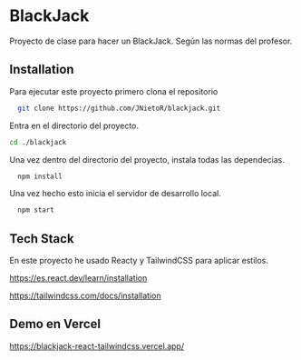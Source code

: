 
# BlackJack

Proyecto de clase para hacer un BlackJack. Según las normas del profesor.




## Installation

Para ejecutar este proyecto primero clona el repositorio

```bash
  git clone https://github.com/JNietoR/blackjack.git
```
Entra en el directorio del proyecto.

```bash
cd ./blackjack
```
Una vez dentro del directorio del proyecto, instala todas las dependecias.

```bash
  npm install
```
Una vez hecho esto inicia el servidor de desarrollo local. 
```bash
  npm start
```

## Tech Stack

En este proyecto he usado Reacty y TailwindCSS para aplicar estilos.

https://es.react.dev/learn/installation

https://tailwindcss.com/docs/installation
## Demo en Vercel

https://blackjack-react-tailwindcss.vercel.app/

